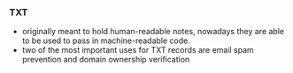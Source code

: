 
### TXT
- originally meant to hold human-readable notes, nowadays they are able to be used to pass in machine-readable code.
- two of the most important uses for TXT records are email spam prevention and domain ownership verification
